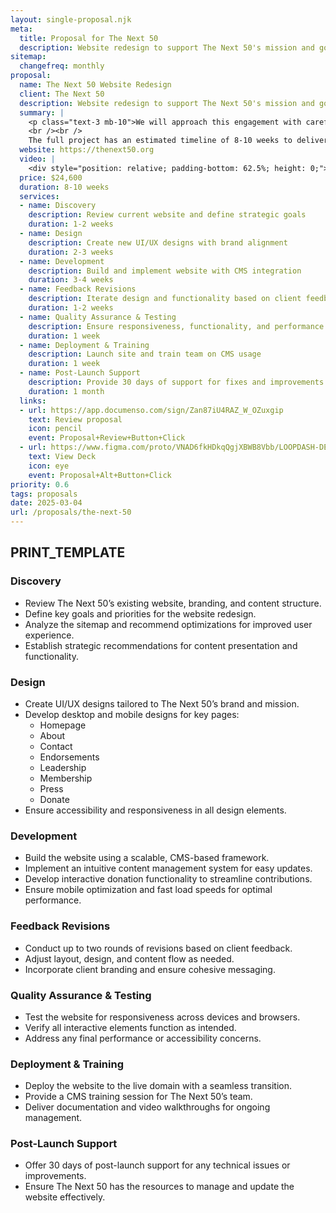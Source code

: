 ```yaml
---
layout: single-proposal.njk
meta:
  title: Proposal for The Next 50
  description: Website redesign to support The Next 50's mission and goals.
sitemap:
  changefreq: monthly
proposal:
  name: The Next 50 Website Redesign
  client: The Next 50
  description: Website redesign to support The Next 50's mission and goals.
  summary: |
    <p class="text-3 mb-10">We will approach this engagement with careful consideration and thoughtful execution, ensuring that every phase of the process is handled with precision and purpose. By following a structured timeline with clearly defined milestones, we will ensure progress remains aligned with your vision. The investment for this work can be found in <a href="{{ proposal.links[0].url }}" target="_blank" class="link plausible-event-name=Proposal+Sign+Link+Click">your proposal</a>. 
    <br /><br />
    The full project has an estimated timeline of 8-10 weeks to deliver an effective outcome. Please feel free to read more <a href="/about" target="_blank" class="link plausible-event-name=Proposal+About+Link+Click">about us</a> or refer to our <a href="/faq" target="_blank" class="link plausible-event-name=Proposal+FAQ+Link+Click">commonly asked questions</a>.</p>
  website: https://thenext50.org
  video: |
    <div style="position: relative; padding-bottom: 62.5%; height: 0;"><iframe src="https://www.loom.com/embed/6d357a314d7846e68647f72c24bfcc63?sid=e4b32786-22db-4805-acf4-d7e969230cc8" frameborder="0" webkitallowfullscreen mozallowfullscreen allowfullscreen style="position: absolute; top: 0; left: 0; width: 100%; height: 100%;"></iframe></div>
  price: $24,600
  duration: 8-10 weeks
  services:
  - name: Discovery
    description: Review current website and define strategic goals
    duration: 1-2 weeks
  - name: Design
    description: Create new UI/UX designs with brand alignment
    duration: 2-3 weeks
  - name: Development
    description: Build and implement website with CMS integration
    duration: 3-4 weeks
  - name: Feedback Revisions
    description: Iterate design and functionality based on client feedback
    duration: 1-2 weeks
  - name: Quality Assurance & Testing
    description: Ensure responsiveness, functionality, and performance
    duration: 1 week
  - name: Deployment & Training
    description: Launch site and train team on CMS usage
    duration: 1 week
  - name: Post-Launch Support
    description: Provide 30 days of support for fixes and improvements
    duration: 1 month
  links: 
  - url: https://app.documenso.com/sign/Zan87iU4RAZ_W_OZuxgip
    text: Review proposal
    icon: pencil
    event: Proposal+Review+Button+Click
  - url: https://www.figma.com/proto/VNAD6fkHDkqQgjXBWB8Vbb/LOOPDASH-DECK?node-id=1182-14&p=f&t=HEFXL7jqd3MEFfJ2-0&scaling=contain&content-scaling=fixed&page-id=340%3A145
    text: View Deck
    icon: eye
    event: Proposal+Alt+Button+Click
priority: 0.6
tags: proposals
date: 2025-03-04
url: /proposals/the-next-50
---
```


## PRINT_TEMPLATE

### Discovery
- Review The Next 50’s existing website, branding, and content structure.
- Define key goals and priorities for the website redesign.
- Analyze the sitemap and recommend optimizations for improved user experience.
- Establish strategic recommendations for content presentation and functionality.

### Design
- Create UI/UX designs tailored to The Next 50’s brand and mission.
- Develop desktop and mobile designs for key pages:
  - Homepage
  - About
  - Contact
  - Endorsements
  - Leadership
  - Membership
  - Press
  - Donate
- Ensure accessibility and responsiveness in all design elements.

### Development
- Build the website using a scalable, CMS-based framework.
- Implement an intuitive content management system for easy updates.
- Develop interactive donation functionality to streamline contributions.
- Ensure mobile optimization and fast load speeds for optimal performance.

### Feedback Revisions
- Conduct up to two rounds of revisions based on client feedback.
- Adjust layout, design, and content flow as needed.
- Incorporate client branding and ensure cohesive messaging.

### Quality Assurance & Testing
- Test the website for responsiveness across devices and browsers.
- Verify all interactive elements function as intended.
- Address any final performance or accessibility concerns.

### Deployment & Training
- Deploy the website to the live domain with a seamless transition.
- Provide a CMS training session for The Next 50’s team.
- Deliver documentation and video walkthroughs for ongoing management.

### Post-Launch Support
- Offer 30 days of post-launch support for any technical issues or improvements.
- Ensure The Next 50 has the resources to manage and update the website effectively.